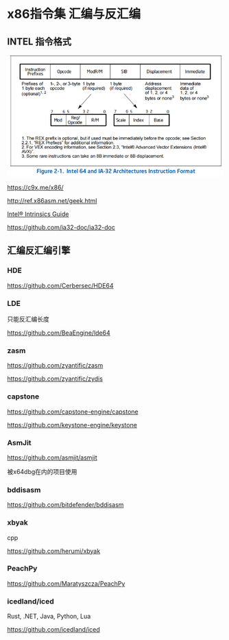 





# x86指令集 汇编与反汇编



## INTEL 指令格式

![image-20230817140240944](./assets/image-20230817140240944.png)



















https://c9x.me/x86/

http://ref.x86asm.net/geek.html

[Intel® Intrinsics Guide](https://www.intel.com/content/www/us/en/docs/intrinsics-guide/index.html)

https://github.com/ia32-doc/ia32-doc





## 汇编反汇编引擎

### HDE

https://github.com/Cerbersec/HDE64

### LDE

只能反汇编长度

https://github.com/BeaEngine/lde64

### zasm

https://github.com/zyantific/zasm

https://github.com/zyantific/zydis

### capstone

https://github.com/capstone-engine/capstone

https://github.com/keystone-engine/keystone

### AsmJit

https://github.com/asmjit/asmjit

被x64dbg在内的项目使用

### bddisasm

https://github.com/bitdefender/bddisasm



### xbyak

cpp

https://github.com/herumi/xbyak

### PeachPy

https://github.com/Maratyszcza/PeachPy

### icedland/iced 

Rust, .NET, Java, Python, Lua

https://github.com/icedland/iced